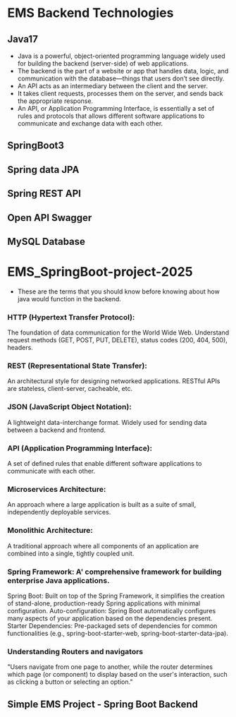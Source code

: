 # EMS Backend Technologies

## Java17

- Java is a powerful, object-oriented programming language widely used for building the backend (server-side) of web applications.
- The backend is the part of a website or app that handles data, logic, and communication with the database—things that users don’t see directly.
- An API acts as an intermediary between the client and the server.
- It takes client requests, processes them on the server, and sends back the appropriate response.
- An API, or Application Programming Interface, is essentially a set of rules and protocols that allows different software applications to communicate and exchange data with each other. 


## SpringBoot3

## Spring data JPA

## Spring REST API

## Open API Swagger

## MySQL Database




# EMS_SpringBoot-project-2025

- These are the terms that you should know before knowing about how java would function in the backend.

### HTTP (Hypertext Transfer Protocol): 
The foundation of data communication for the World Wide Web. Understand request methods (GET, POST, PUT, DELETE), status codes (200, 404, 500), headers.

### REST (Representational State Transfer):
An architectural style for designing networked applications. RESTful APIs are stateless, client-server, cacheable, etc.

### JSON (JavaScript Object Notation): 
A lightweight data-interchange format. Widely used for sending data between a backend and frontend.

### API (Application Programming Interface):
A set of defined rules that enable different software applications to communicate with each other.

### Microservices Architecture: 
An approach where a large application is built as a suite of small, independently deployable services.

### Monolithic Architecture: 
A traditional approach where all components of an application are combined into a single, tightly coupled unit.

### Spring Framework: A' comprehensive framework for building enterprise Java applications.
Spring Boot: Built on top of the Spring Framework, it simplifies the creation of stand-alone, production-ready Spring applications with minimal configuration.
Auto-configuration: Spring Boot automatically configures many aspects of your application based on the dependencies present.
Starter Dependencies: Pre-packaged sets of dependencies for common functionalities (e.g., spring-boot-starter-web, spring-boot-starter-data-jpa).


### Understanding Routers and navigators
"Users navigate from one page to another, while the router determines which page (or component) to display based on the user's interaction, such as clicking a button or selecting an option."





## Simple EMS Project - Spring Boot Backend
